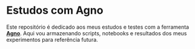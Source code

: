 # Estudos com Agno

Este repositório é dedicado aos meus estudos e testes com a ferramenta **[Agno](https://link-da-ferramenta.com)**. Aqui vou armazenando scripts, notebooks e resultados dos meus experimentos para referência futura.
